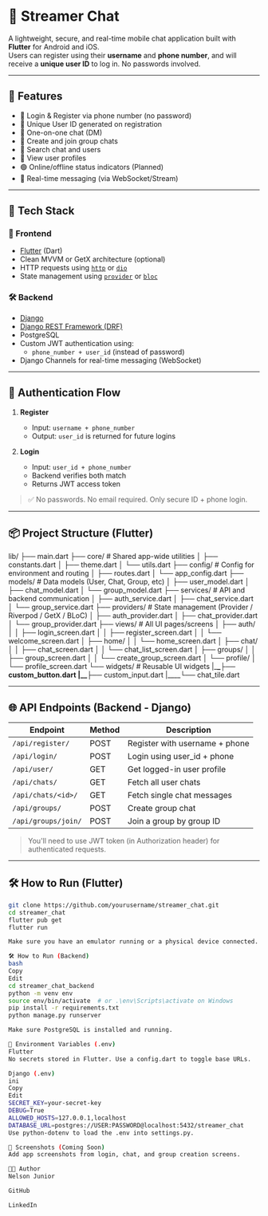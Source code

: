 # 📱 Streamer Chat

A lightweight, secure, and real-time mobile chat application built with **Flutter** for Android and iOS.  
Users can register using their **username** and **phone number**, and will receive a **unique user ID** to log in. No passwords involved.

---

## 🚀 Features

- 🔐 Login & Register via phone number (no password)
- 🧾 Unique User ID generated on registration
- 💬 One-on-one chat (DM)
- 👥 Create and join group chats
- 🔎 Search chat and users
- 👤 View user profiles
- 🟢 Online/offline status indicators (Planned)
- 📡 Real-time messaging (via WebSocket/Stream)

---

## 🧱 Tech Stack

### 📲 Frontend

- [Flutter](https://flutter.dev/) (Dart)
- Clean MVVM or GetX architecture (optional)
- HTTP requests using [`http`](https://pub.dev/packages/http) or [`dio`](https://pub.dev/packages/dio)
- State management using [`provider`](https://pub.dev/packages/provider) or [`bloc`](https://bloclibrary.dev/)

### 🛠️ Backend

- [Django](https://www.djangoproject.com/)
- [Django REST Framework (DRF)](https://www.django-rest-framework.org/)
- PostgreSQL
- Custom JWT authentication using:
  - `phone_number + user_id` (instead of password)
- Django Channels for real-time messaging (WebSocket)

---

## 🔐 Authentication Flow

1. **Register**

   - Input: `username + phone_number`
   - Output: `user_id` is returned for future logins

2. **Login**
   - Input: `user_id + phone_number`
   - Backend verifies both match
   - Returns JWT access token

> ✅ No passwords. No email required. Only secure ID + phone login.

---

## 📦 Project Structure (Flutter)

lib/
├── main.dart
├── core/ # Shared app-wide utilities
│ ├── constants.dart
│ ├── theme.dart
│ └── utils.dart
├── config/ # Config for environment and routing
│ ├── routes.dart
│ └── app_config.dart
├── models/ # Data models (User, Chat, Group, etc)
│ ├── user_model.dart
│ ├── chat_model.dart
│ └── group_model.dart
├── services/ # API and backend communication
│ ├── auth_service.dart
│ ├── chat_service.dart
│ └── group_service.dart
├── providers/ # State management (Provider / Riverpod / GetX / BLoC)
│ ├── auth_provider.dart
│ ├── chat_provider.dart
│ └── group_provider.dart
├── views/ # All UI pages/screens
│ ├── auth/
│ │ ├── login_screen.dart
│ │ ├── register_screen.dart
│ │ └── welcome_screen.dart
│ ├── home/
│ │ └── home_screen.dart
│ ├── chat/
│ │ ├── chat_screen.dart
│ │ └── chat_list_screen.dart
│ ├── groups/
│ │ ├── group_screen.dart
│ │ └── create_group_screen.dart
│ └── profile/
│ └── profile_screen.dart
└── widgets/ # Reusable UI widgets
|\_**\_├── custom_button.dart
|\_\_**├── custom_input.dart
|\_\_\_\_└── chat_tile.dart

---

## 🌐 API Endpoints (Backend - Django)

| Endpoint            | Method | Description                    |
| ------------------- | ------ | ------------------------------ |
| `/api/register/`    | POST   | Register with username + phone |
| `/api/login/`       | POST   | Login using user_id + phone    |
| `/api/user/`        | GET    | Get logged-in user profile     |
| `/api/chats/`       | GET    | Fetch all user chats           |
| `/api/chats/<id>/`  | GET    | Fetch single chat messages     |
| `/api/groups/`      | POST   | Create group chat              |
| `/api/groups/join/` | POST   | Join a group by group ID       |

> You'll need to use JWT token (in Authorization header) for authenticated requests.

---

## 🛠️ How to Run (Flutter)

```bash
git clone https://github.com/yourusername/streamer_chat.git
cd streamer_chat
flutter pub get
flutter run

Make sure you have an emulator running or a physical device connected.

🛠️ How to Run (Backend)
bash
Copy
Edit
cd streamer_chat_backend
python -m venv env
source env/bin/activate  # or .\env\Scripts\activate on Windows
pip install -r requirements.txt
python manage.py runserver

Make sure PostgreSQL is installed and running.

📌 Environment Variables (.env)
Flutter
No secrets stored in Flutter. Use a config.dart to toggle base URLs.

Django (.env)
ini
Copy
Edit
SECRET_KEY=your-secret-key
DEBUG=True
ALLOWED_HOSTS=127.0.0.1,localhost
DATABASE_URL=postgres://USER:PASSWORD@localhost:5432/streamer_chat
Use python-dotenv to load the .env into settings.py.

📸 Screenshots (Coming Soon)
Add app screenshots from login, chat, and group creation screens.

👨‍💻 Author
Nelson Junior

GitHub

LinkedIn
```
